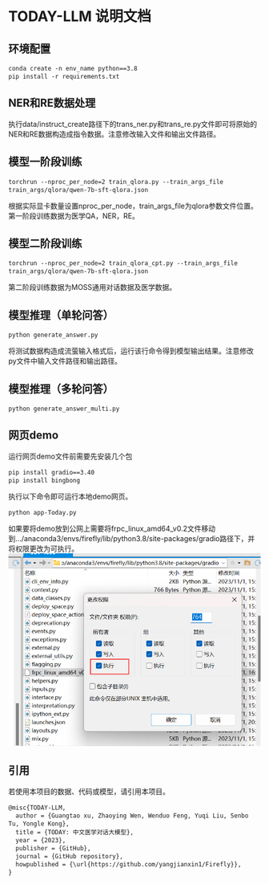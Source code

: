 # TODAY-LLM 说明文档

## 环境配置
```
conda create -n env_name python==3.8
pip install -r requirements.txt
```
## NER和RE数据处理
执行data/instruct_create路径下的trans_ner.py和trans_re.py文件即可将原始的NER和RE数据构造成指令数据。注意修改输入文件和输出文件路径。

## 模型一阶段训练
```
torchrun --nproc_per_node=2 train_qlora.py --train_args_file train_args/qlora/qwen-7b-sft-qlora.json
```
根据实际显卡数量设置nproc_per_node，train_args_file为qlora参数文件位置。第一阶段训练数据为医学QA，NER，RE。

## 模型二阶段训练
```
torchrun --nproc_per_node=2 train_qlora_cpt.py --train_args_file train_args/qlora/qwen-7b-sft-qlora.json
```
第二阶段训练数据为MOSS通用对话数据及医学数据。

## 模型推理（单轮问答）
```
python generate_answer.py
```
将测试数据构造成流萤输入格式后，运行该行命令得到模型输出结果。注意修改py文件中输入文件路径和输出路径。

## 模型推理（多轮问答）
```
python generate_answer_multi.py
```

## 网页demo
运行网页demo文件前需要先安装几个包
```
pip install gradio==3.40
pip install bingbong
```
执行以下命令即可运行本地demo网页。
```
python app-Today.py
```
如果要将demo放到公网上需要将frpc_linux_amd64_v0.2文件移动到.../anaconda3/envs/firefly/lib/python3.8/site-packages/gradio路径下，并将权限更改为可执行。
![demo](demo.jpg)

## 引用
若使用本项目的数据、代码或模型，请引用本项目。
```text
@misc{TODAY-LLM,
  author = {Guangtao xu, Zhaoying Wen, Wenduo Feng, Yuqi Liu, Senbo Tu, Yongle Kong},
  title = {TODAY: 中文医学对话大模型},
  year = {2023},
  publisher = {GitHub},
  journal = {GitHub repository},
  howpublished = {\url{https://github.com/yangjianxin1/Firefly}},
}
```
